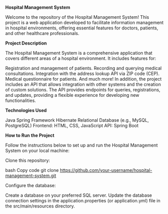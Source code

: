 **Hospital Management System**	

Welcome to the repository of the Hospital Management System! This project is a web application developed to facilitate information management in hospital environments, offering essential features for doctors, patients, and other healthcare professionals.

**Project Description**

The Hospital Management System is a comprehensive application that covers different areas of a hospital environment. It includes features for:

Registration and management of patients.
Recording and querying medical consultations.
Integration with the address lookup API via ZIP code (CEP).
Medical questionnaire for patients.
And much more!
In addition, the project includes an API that allows integration with other systems and the creation of custom solutions. The API provides endpoints for queries, registrations, and updates, providing a flexible experience for developing new functionalities.

**Technologies Used**

Java
Spring Framework
Hibernate
Relational Database (e.g., MySQL, PostgreSQL)
Frontend: HTML, CSS, JavaScript
API: Spring Boot


**How to Run the Project**

Follow the instructions below to set up and run the Hospital Management System on your local machine:

Clone this repository:

bash
Copy code
git clone https://github.com/your-username/hospital-management-system.git

Configure the database:

Create a database on your preferred SQL server.
Update the database connection settings in the application.properties (or application.yml) file in the src/main/resources directory.
